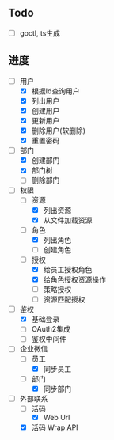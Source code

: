 ## Todo
- [ ] goctl, ts生成


## 进度  

- [ ] 用户
  - [x] 根据Id查询用户
  - [x] 列出用户 
  - [x] 创建用户
  - [x] 更新用户
  - [x] 删除用户(软删除)
  - [x] 重置密码
- [ ] 部门
  - [x] 创建部门
  - [x] 部门树
  - [ ] 删除部门
- [ ] 权限
  - [ ] 资源
    - [x] 列出资源
    - [x] 从文件加载资源
  - [ ] 角色
    - [x] 列出角色
    - [ ] 创建角色
  - [ ] 授权
    - [x] 给员工授权角色
    - [x] 给角色授权资源操作
    - [ ] 策略授权
    - [ ] 资源匹配授权
- [ ] 鉴权
  - [x] 基础登录
  - [ ] OAuth2集成
  - [ ] 鉴权中间件
- [ ] 企业微信
  - [ ] 员工
    - [x] 同步员工
  - [ ] 部门
    - [x] 同步部门
- [ ] 外部联系
  - [ ] 活码
    - [x] Web Url
  - [x] 活码 Wrap API